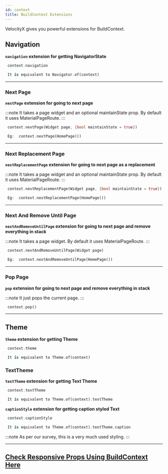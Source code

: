 ```yaml
---
id: context
title: BuildContext Extensions
---
```


VelocityX gives you powerful extensions for BuildContext.

## Navigation

**`navigation` extension for getting NavigatorState**

```dart
 context.navigation

 It is equivalent to Navigator.of(context)
```

---

### Next Page

**`nextPage` extension for going to next page**

:::note
It takes a page widget and an optional maintainState prop. By default it uses MaterialPageRoute.
:::

```dart
 context.nextPage(Widget page, {bool maintainState = true})

 Eg:  context.nextPage(HomePage())

```

---

### Next Replacement Page

**`nextReplacementPage` extension for going to next page as a replacement**

:::note
It takes a page widget and an optional maintainState prop. By default it uses MaterialPageRoute.
:::

```dart
 context.nextReplacementPage(Widget page, {bool maintainState = true})

 Eg:  context.nextReplacementPage(HomePage())

```

---

### Next And Remove Until Page

**`nextAndRemoveUntilPage` extension for going to next page and remove everything in stack**

:::note
It takes a page widget. By default it uses MaterialPageRoute.
:::

```dart
 context.nextAndRemoveUntilPage(Widget page)

 Eg:  context.nextAndRemoveUntilPage(HomePage())

```

---

### Pop Page

**`pop` extension for going to next page and remove everything in stack**

:::note
It just pops the current page.
:::

```dart
 context.pop()

```

---

## Theme

**`theme` extension for getting Theme**

```dart
 context.theme

 It is equivalent to Theme.of(context)
```

### TextTheme

**`textTheme` extension for getting Text Theme**

```dart
 context.textTheme

 It is equivalent to Theme.of(context).textTheme
```

**`captionStyle` extension for getting caption styled Text**

```dart
 context.captionStyle

 It is equivalent to Theme.of(context).textTheme.caption
```

:::note
As per our survey, this is a very much used styling.
:::

---

## [Check Responsive Props Using BuildContext Here](/features/responsive.md)
